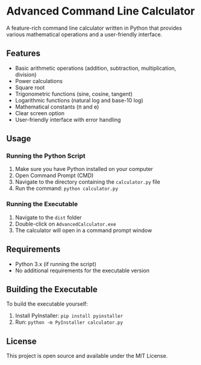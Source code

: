# Advanced Command Line Calculator

A feature-rich command line calculator written in Python that provides various mathematical operations and a user-friendly interface.

## Features

- Basic arithmetic operations (addition, subtraction, multiplication, division)
- Power calculations
- Square root
- Trigonometric functions (sine, cosine, tangent)
- Logarithmic functions (natural log and base-10 log)
- Mathematical constants (π and e)
- Clear screen option
- User-friendly interface with error handling

## Usage

### Running the Python Script
1. Make sure you have Python installed on your computer
2. Open Command Prompt (CMD)
3. Navigate to the directory containing the `calculator.py` file
4. Run the command: `python calculator.py`

### Running the Executable
1. Navigate to the `dist` folder
2. Double-click on `AdvancedCalculator.exe`
3. The calculator will open in a command prompt window

## Requirements

- Python 3.x (if running the script)
- No additional requirements for the executable version

## Building the Executable

To build the executable yourself:
1. Install PyInstaller: `pip install pyinstaller`
2. Run: `python -m PyInstaller calculator.py`

## License

This project is open source and available under the MIT License. 
